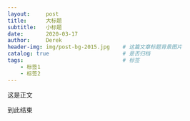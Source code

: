```yaml
---
layout:     post
title:      大标题 
subtitle:   小标题
date:       2020-03-17
author:     Derek
header-img: img/post-bg-2015.jpg 	# 这篇文章标题背景图片
catalog: true 						# 是否归档
tags:								# 标签
    - 标签1
    - 标签2
---
```

<!-- 正文 -->
这是正文



到此结束
